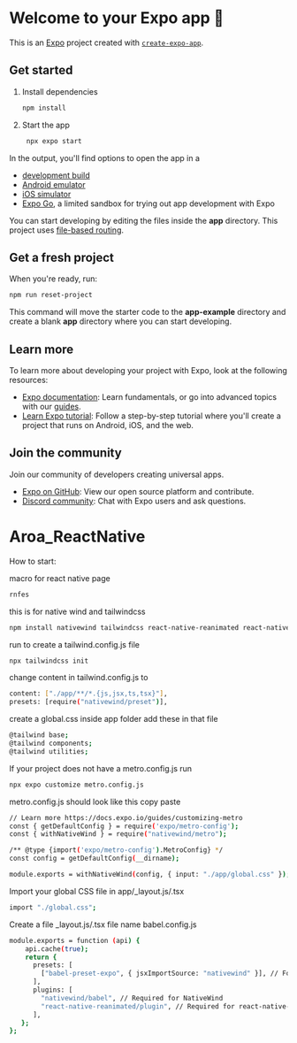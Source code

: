 # Welcome to your Expo app 👋

This is an [Expo](https://expo.dev) project created with [`create-expo-app`](https://www.npmjs.com/package/create-expo-app).

## Get started

1. Install dependencies

   ```bash
   npm install
   ```

2. Start the app

   ```bash
    npx expo start
   ```

In the output, you'll find options to open the app in a

- [development build](https://docs.expo.dev/develop/development-builds/introduction/)
- [Android emulator](https://docs.expo.dev/workflow/android-studio-emulator/)
- [iOS simulator](https://docs.expo.dev/workflow/ios-simulator/)
- [Expo Go](https://expo.dev/go), a limited sandbox for trying out app development with Expo

You can start developing by editing the files inside the **app** directory. This project uses [file-based routing](https://docs.expo.dev/router/introduction).

## Get a fresh project

When you're ready, run:

```bash
npm run reset-project
```

This command will move the starter code to the **app-example** directory and create a blank **app** directory where you can start developing.

## Learn more

To learn more about developing your project with Expo, look at the following resources:

- [Expo documentation](https://docs.expo.dev/): Learn fundamentals, or go into advanced topics with our [guides](https://docs.expo.dev/guides).
- [Learn Expo tutorial](https://docs.expo.dev/tutorial/introduction/): Follow a step-by-step tutorial where you'll create a project that runs on Android, iOS, and the web.

## Join the community

Join our community of developers creating universal apps.

- [Expo on GitHub](https://github.com/expo/expo): View our open source platform and contribute.
- [Discord community](https://chat.expo.dev): Chat with Expo users and ask questions.
# Aroa_ReactNative



How to start:

macro for react native page
```bash
rnfes 
```
this is for native wind and tailwindcss
```bash
npm install nativewind tailwindcss react-native-reanimated react-native-safe-area-context 
```
run
to create a tailwind.config.js file
```bash
npx tailwindcss init
```
change content in tailwind.config.js to
```bash
content: ["./app/**/*.{js,jsx,ts,tsx}"],
presets: [require("nativewind/preset")],
```

create a global.css inside app folder
add these in that file
```bash
@tailwind base;
@tailwind components;
@tailwind utilities;
```
If your project does not have a metro.config.js run 
```bash
npx expo customize metro.config.js
```
metro.config.js should look like this copy paste
```bash
// Learn more https://docs.expo.io/guides/customizing-metro
const { getDefaultConfig } = require('expo/metro-config');
const { withNativeWind } = require("nativewind/metro");

/** @type {import('expo/metro-config').MetroConfig} */
const config = getDefaultConfig(__dirname);

module.exports = withNativeWind(config, { input: "./app/global.css" });
```

Import your global CSS file in app/_layout.js/.tsx
```bash
import "./global.css";
```
Create a file _layout.js/.tsx file name babel.config.js
```bash
module.exports = function (api) {
    api.cache(true);
    return {
      presets: [
        ["babel-preset-expo", { jsxImportSource: "nativewind" }], // For NativeWind JSX support
      ],
      plugins: [
        "nativewind/babel", // Required for NativeWind
        "react-native-reanimated/plugin", // Required for react-native-reanimated
      ],
   };
};
  
```